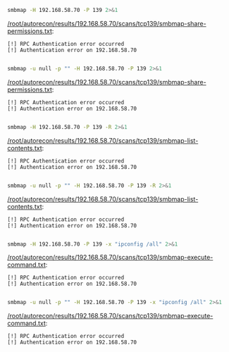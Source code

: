 ```bash
smbmap -H 192.168.58.70 -P 139 2>&1
```

[/root/autorecon/results/192.168.58.70/scans/tcp139/smbmap-share-permissions.txt](file:///root/autorecon/results/192.168.58.70/scans/tcp139/smbmap-share-permissions.txt):

```
[!] RPC Authentication error occurred
[!] Authentication error on 192.168.58.70


```
```bash
smbmap -u null -p "" -H 192.168.58.70 -P 139 2>&1
```

[/root/autorecon/results/192.168.58.70/scans/tcp139/smbmap-share-permissions.txt](file:///root/autorecon/results/192.168.58.70/scans/tcp139/smbmap-share-permissions.txt):

```
[!] RPC Authentication error occurred
[!] Authentication error on 192.168.58.70


```
```bash
smbmap -H 192.168.58.70 -P 139 -R 2>&1
```

[/root/autorecon/results/192.168.58.70/scans/tcp139/smbmap-list-contents.txt](file:///root/autorecon/results/192.168.58.70/scans/tcp139/smbmap-list-contents.txt):

```
[!] RPC Authentication error occurred
[!] Authentication error on 192.168.58.70


```
```bash
smbmap -u null -p "" -H 192.168.58.70 -P 139 -R 2>&1
```

[/root/autorecon/results/192.168.58.70/scans/tcp139/smbmap-list-contents.txt](file:///root/autorecon/results/192.168.58.70/scans/tcp139/smbmap-list-contents.txt):

```
[!] RPC Authentication error occurred
[!] Authentication error on 192.168.58.70


```
```bash
smbmap -H 192.168.58.70 -P 139 -x "ipconfig /all" 2>&1
```

[/root/autorecon/results/192.168.58.70/scans/tcp139/smbmap-execute-command.txt](file:///root/autorecon/results/192.168.58.70/scans/tcp139/smbmap-execute-command.txt):

```
[!] RPC Authentication error occurred
[!] Authentication error on 192.168.58.70


```
```bash
smbmap -u null -p "" -H 192.168.58.70 -P 139 -x "ipconfig /all" 2>&1
```

[/root/autorecon/results/192.168.58.70/scans/tcp139/smbmap-execute-command.txt](file:///root/autorecon/results/192.168.58.70/scans/tcp139/smbmap-execute-command.txt):

```
[!] RPC Authentication error occurred
[!] Authentication error on 192.168.58.70


```

